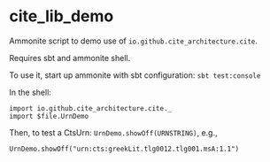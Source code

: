 # cite_lib_demo

Ammonite script to demo use of `io.github.cite_architecture.cite`.

Requires sbt and ammonite shell.

To use it, start up ammonite with sbt configuration: `sbt test:console`

In the shell:

    import io.github.cite_architecture.cite._
    import $file.UrnDemo

Then, to test a CtsUrn: `UrnDemo.showOff(URNSTRING)`, e.g.,


    UrnDemo.showOff("urn:cts:greekLit.tlg0012.tlg001.msA:1.1")
